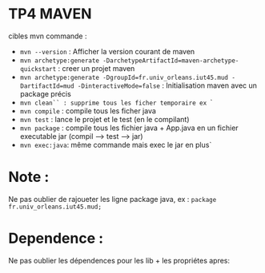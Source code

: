 # TP4 MAVEN
cibles mvn commande : 
- `mvn --version` : Afficher la version courant de maven
- `mvn archetype:generate -DarchetypeArtifactId=maven-archetype-quickstart` : creer un projet maven
- `mvn archetype:generate -DgroupId=fr.univ_orleans.iut45.mud -DartifactId=mud -DinteractiveMode=false` : Initialisation maven avec un package précis
- `mvn clean`` : supprime tous les ficher temporaire ex `<target>`
- `mvn compile` : compile tous les ficher java
- `mvn test`  : lance le projet et le test (en le compilant)
- `mvn package` : compile tous les fichier java + App.java en un fichier executable jar (compil --> test --> jar)
- `mvn exec:java`: même commande mais exec le jar en plus`


# Note : 
Ne pas oublier de rajoueter les ligne package java, ex : `package fr.univ_orleans.iut45.mud;` 

# Dependence : 
Ne pas oublier les dépendences pour les lib + les propriétes apres: 

